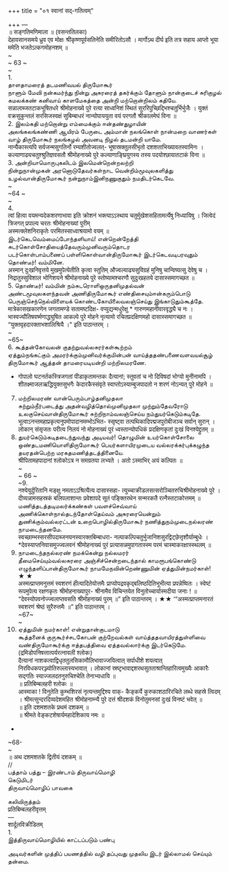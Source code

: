 +++
title = "०१ स्वानां सद्-गतित्वम्"

+++
—   
॥ सङ्गतिमणिमाला ॥ (वसन्ततिलका)   
देहावसानसमये ध्रुव एव मोक्षः श्रीकृष्णपूर्वसतिनेति समीरितोऽसौ । मार्गोऽथ दीर्घ इति तत्र सहाय आप्तो भूया ममेति भजतेऽत्कगमोहनशम् ॥   
~   
~ 63 ~   
~   
1.   
தாளதாமரைத் தடமணிவயல் திருமோகூர்   
நாளும் மேவி நன்கமர்ந்து நின்று அசுரரைத் தகர்க்கும் தோளும் நான்குடைச் சுரிகுழல் கமலக்கண் கனிவாய் காளமேகத்தை அன்றி மற்றொன்றிலம் கதியே.   
सन्नालाब्जतटाकभूषितधरे श्रीमोहनाख्ये पुरे रत्या साध्वनिशं स्थितं सुररिपुच्छिद्भिश्चतुर्भिर्भुजैः । युक्तं वक्रसुकुन्तलं सरसिजस्वक्षं सुबिम्बाधरं नान्योपाययुता वयं परगतौ श्रीकालमेघं विना ॥   
2. இலம்கதி மற்றொன்று எம்மைக்கும் ஈன்தண்துழாயின்   
அலங்கலங்கண்ணி ஆயிரம் பேருடை அம்மான் நலங்கொள் நான்மறை வாணர்கள் வாழ் திருமோகூர் நலங்கழல் அவனடி நிழல் தடமன்றி யாமே.   
नान्यैकास्त्यपि सर्वजन्मसुगतिर्नो रम्यशीतोज्वलत्- भूषास्रक्तुलसीभृतो दशशताभिख्यावतस्वामिनः । कल्याणाढ्यचतुश्श्रुतिज्ञवसतौ श्रीमोहनाख्ये पुरे कल्याणाङ्घ्रियुगस्य तस्य पदयोश्छायातटाकं विना ॥   
3. அன்றியாமொருபுகலிடம் இலமென்றென்றலற்றி   
நின்றுநான்முகன் அரனொடுதேவர்கள்நாட வென்றிம்மூவுலகளித்து உழல்வான்திருமோகூர் நன்றுநாம்இனிநணுகுதும் நமதிடர்கெடவே.   
~   
~64 ~   
~   
4.   
त्वां हित्वा वयमन्यदेकशरणाभावा इति क्रोशनं भक्त्याऽऽस्थाय चतुर्मुखेशसहितामर्त्येषु निध्यायिषु । जित्वेदं त्रिजगत् प्रपाल्य चरतः श्रीमोहनाख्यां पुरीम्   
अस्मत्क्लेशनिराकृतेः परमितस्साध्वाश्रयामो वयम् ॥   
இடர்கெடவெம்மைப்போந்தளியாய்! என்றென்றேத்தி   
சுடர்கொள்சோதியைத்தேவரும்முனிவரும்தொடர   
படர்கொள்பாம்பணைப் பள்ளிகொள்வான்திருமோகூர் இடர்கெடவடிபரவுதும் தொண்டீர்! வம்மினே.   
अस्मान् दुःखनिवृत्तये मुखमुपेत्येतीति कृत्वा स्तुतिम् औज्वल्याढ्यसुविग्रहं मुनिषु चान्विष्यत्सु देवेषु च । निद्रातुस्सुविशाल भोगिशयने श्रीमोहनाख्ये पुरे स्तोष्यामश्चरणौ सुदुःखहतये दासास्समागच्छत ॥   
5. தொண்டீர்! வம்மின் நம்சுடரொளிஒருதனிமுதல்வன்   
அண்டமூவுலகளந்தவன் அணிதிருமோகூர் எண்திசையும்ஈன்கரும்பொடு பெருஞ்செந்நெல்விளையக் கொண்டகோயிலைவலஞ்செய்து இங்காடுதும்கூத்தே.   
मात्रेकासखकारणेन जगतामण्डे सतामष्टदिक्ष- वप्युद्यन्मधुरेक्षु * गारुणमहानीवारवृद्ध्यै च नः । भास्वज्यौतिषवर्ष्मणाद्ध्युषित आकल्पे पुरे मोहने नृत्यामो रचितप्रदक्षिणमहो दासास्समागच्छत ॥   
“युक्तवृहदारक्ताभशालिश्रियै ।" इति पाठान्तरम् ।   
~   
~65~   
6. கூத்தன்கோவலன் குதற்றுவல்லசுரர்கள்கூற்றம்   
ஏத்தும்நங்கட்கும் அமரர்க்கும்முனிவர்க்குமின்பன் வாய்த்ததண்பணைவளவயல்சூழ் திருமோகூர் ஆத்தன் தாமரையடியன்றி மற்றிலமரணே.   
* गोपालो घटनर्तकस्त्रिजगतां पीडाकृतामन्तकः दैत्यानां; स्तुवतां च नो दिविषदां भोग्यो मुनीनामपि । शीतक्ष्माजलऋद्धियुक्तसुभगैः केदारकैस्संवृते स्वाप्तोऽस्याम्बुजपादतो न शरणं नोऽन्यत् पुरे मोहने ॥   
7. மற்றிலமரண் வான்பெரும்பாழ்தனிமுதலா   
சுற்றும்நீர்படைத்து அதன்வழித்தொல்முனிமுதலா முற்றும்தேவரோடு உலகுசெய்வான்திருமோகூர் சுற்றிநாம்வலஞ்செய்ய நம்துயர்கெடும்கடிதே.   
भूत्वाऽनन्तमहाप्रकृत्यनुपमोपादानमम्भोऽभित- स्सृष्ट्वा तत्पथिकादिपद्मजपुरोबीजञ्च सर्वान् सुरान् । लोकान् संसृजतः परीत्य निलयं नो मोहनाख्यं पुरं ध्वस्तान्योपधिकं प्रदक्षिणकृतां दुःखं विनश्येद्द्रुतम् ॥   
8. துயர்கெடும்கடிதடைந்துவந்து அடியவர்! தொழுமின் உயர்கொள்சோலை ஒண்தடமணியொளிதிருமோகூர் பெயர்களாயிரமுடைய வல்லரக்கர்புக்கழுந்த   
தயரதன்பெற்ற மரகதமணித்தடத்தினையே.   
श्रीपितामहपादानां श्लोकोऽत्र न समग्रतया लभ्यते । अतो ऽस्माभिर् अयं कल्पितः ॥   
~   
~ 66 ~   
~9.   
नश्येयुर्दुरितानि मङ्क्षु नमताऽऽश्रित्यैत्य दासास्सहा- त्युच्चाक्रीडलसत्सरोञ्चितरुचिश्रीमोहनाख्ये पुरे । दीव्यन्नामसहस्रकं बलिपलाशान्तः प्रवेशापदे सूतं पङ्क्तिरथेन सन्मरकतै रत्नैस्तटाकोत्तमम् ॥   
மணித்தடத்தடிமலர்க்கண்கள் பவளச்செவ்வாய் அணிக்கொள்நால்தடந்தோள்தெய்வம் அசுரரையென்றும்   
துணிக்கும்வல்லரட்டன் உறைபொழில்திருமோகூர் நணித்துநம்முடைநல்லரண் நாமடைந்தனமே.   
स्वच्छाम्भस्सरसीपदाब्जनयनस्वारक्तबिम्बाधरा- नल्पाकल्पिचतुर्भुजानिशसुरद्विट्छेत्तृशौर्याम्बुधेः । *देवस्याप्तनिवासमुज्ज्वलवनं श्रीमोहनाख्यं पुरं प्रत्यासन्नमुपागतास्स्म परमं चास्माकरक्षास्स्थलम् ॥   
10. நாமடைந்தநல்லரண் நமக்கென்று நல்லமரர்   
தீமைசெய்யும்வல்லசுரரை அஞ்சிச்சென்றடைந்தால் காமரூபங்கொண்டு எழுந்தளிப்பான்திருமோகூர் நாமமேநவின்றெண்ணுமின் ஏத்துமின்நமர்காள்!   
★ ★   
अस्मत्प्राप्तमनुत्तमं स्वशरणं हीत्यादितेयोत्तमैः प्राप्योपद्रवकृद्बलिष्ठदितिभूभीत्या प्रपन्नेष्वितः । स्वेष्टं रूपमुपेत्य रक्षणकृतः श्रीमोहनाख्यापुर- श्रीनामैव विचिन्तयेत विनुतोच्चार्यास्मदीया जनाः ! ॥   
“देवस्योपवनोज्ज्वलाप्तवसति श्रीमोहनाख्यं पुरम् ॥” इति पाठान्तरम् । ★★ ‘“अस्मत्प्राप्तमनारतं स्वशरणं श्रेष्ठं सुरैरुत्तमैः ॥” इति पाठान्तरम् ।   
~67~   
~   
11. ஏத்துமின் நமர்காள்! என்றுதான்குடமாடு   
கூத்தனைக் குருகூர்ச்சடகோபன் குற்றேவல்கள் வாய்த்ததவாயிரத்துள்ளிவை வண்திருமோகூர்க்கு ஈத்தபத்திவை ஏத்தவல்லார்க்கு இடர்கெடுமே.   
(द्रमिडोपनिषत्तात्पर्यरत्नावली श्लोकः)   
दैत्यानां नाशकत्वाद्विधृततुलसिकामौलिभावाज्जयित्वात् सर्पाधीशे शयत्वात् निरविधकपरञ्ज्योतिरुल्लास्यभावात् । लोकानां स्रष्टृभावाद्दशरथसुतताश्रान्तिहारित्वमुख्यैः आकारैः सद्गतिः स्याज्जलदतनुरुचिश्चेति तेनाभ्यधायि ॥   
॥ प्रतिबिम्बलहरी श्लोकः ॥   
आस्माका ! विनुतेति कुम्भशिरसं नृत्यन्तमुद्दिश्य वाक्- कैङ्कर्ये कुरुकाशठारिरचिते लब्धे सहस्रे त्विदम् । श्रीमत्सुन्दरदिव्यदेशमहित श्रीमोहनाम्न्यै पुरे दत्तं श्रीदशकं विनोतुमनसां दुःखं विनष्टं भवेत् ॥   
॥ इति दशमशतके प्रथमं दशकम् ॥   
॥ श्रीमते वेङ्कटशेषार्यमहादेशिकाय नमः ॥   
+   
~68-   
~   
॥ अथ दशमशतके द्वितीयं दशकम् ॥   
//   
பத்தாம் பத்து – இரண்டாம் திருவாய்மொழி   
கெடுமிடர்   
திருவாய்மொழிப் பாவகை   

கலிவிருத்தம்   
प्रतिबिम्बलहरीवृत्तम्   
—   
शार्दूलविक्रीडितम्   
1.   
இத்திருவாய்மொழியில் காட்டப்படும் பண்பு   

அடிவர்களின் முத்திப் பயணத்தில் வழி தப்புவது முதலிய இடர் இல்லாமல் செய்யும் தன்மை.   

